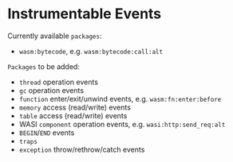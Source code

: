 # Instrumentable Events #

Currently available `packages`:
- `wasm:bytecode`, e.g. `wasm:bytecode:call:alt`

`Packages` to be added:
- `thread` operation events
- `gc` operation events
- `function` enter/exit/unwind events, e.g. `wasm:fn:enter:before`
- `memory` access (read/write) events
- `table` access (read/write) events
- WASI `component` operation events, e.g. `wasi:http:send_req:alt`
- `BEGIN`/`END` events
- `traps`
- `exception` throw/rethrow/catch events
